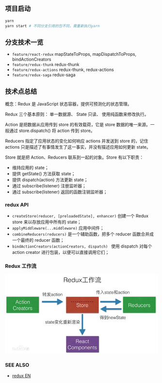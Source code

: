 ## 项目启动

```bash
yarn
yarn start # 不同分支引用的包不同，需重新执行yarn
```

## 分支技术一览

- `feature/react-redux` mapStateToProps, mapDispatchToProps, bindActionCreators
- `feature/redux-thunk` redux-thunk
- `feature/redux-actions` redux-thunk, redux-actions
- `feature/redux-saga` redux-saga

## 技术点总结

概念：Redux 是 JavaScript 状态容器，提供可预测化的状态管理。

Redux 三个基本原则： 单一数据源、 State 只读、 使用纯函数来修改执行。

Action 是把数据从应用传到 store 的有效载荷，它是 store 数据的唯一来源。一般通过 store.dispatch() 将 action 传到 store。

Reducers 指定了应用状态的变化如何响应 actions 并发送到 store 的，记住 actions 只是描述了有事情发生了这一事实，并没有描述应用如何更新 state。

Store 就是把 Action、Reducers 联系到一起的对象。Store 有以下职责：

- 维持应用的 state；
- 提供 getState() 方法获取 state；
- 提供 dispatch(action) 方法更新 state；
- 通过 subscribe(listener) 注册监听器；
- 通过 subscribe(listener) 返回的函数注销监听器；

### redux API

- `createStore(reducer, [preloadedState], enhancer)` 创建一个 Redux store 来以存放应用中所有的 state；
- `applyMiddleware(...middleware)` 应用中间件；
- `combineReducers(reducers)` 是一个辅助函数，把多个 reducer 函数合并成一个最终的 reducer 函数；
- `bindActionCreators(actionCreators, dispatch) ` 使用 dispatch 对每个 action creator 进行包装，以便可以直接调用它们；

### Redux 工作流

<img width="600" src="./doc/redux_flow.jpeg" alt="Redux 工作流">

### SEE ALSO

- [redux EN](https://redux.js.org/)
